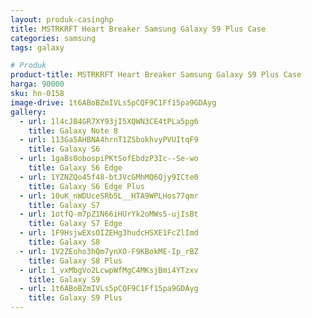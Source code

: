 ```yaml
---
layout: produk-casinghp
title: MSTRKRFT Heart Breaker Samsung Galaxy S9 Plus Case
categories: samsung
tags: galaxy

# Produk
product-title: MSTRKRFT Heart Breaker Samsung Galaxy S9 Plus Case
harga: 90000
sku: hn-0158
image-drive: 1t6ABoBZmIVLs5pCQF9C1Ff15pa9GDAyg
gallery:
  - url: 1l4cJB4GR7XY93jI5XQWN3CE4tPLa5pg6
    title: Galaxy Note 8
  - url: 113Ga5AHBNA4hrnT1ZSbokhvyPVUItqF9
    title: Galaxy S6
  - url: 1gaBs0obospiPKtSofEbdzP3Ic--Se-wo
    title: Galaxy S6 Edge
  - url: 1YZNZQo45f48-btJVcGMhMQ6Qjy9ICte0
    title: Galaxy S6 Edge Plus
  - url: 10uK_nWDUceSRb5L__HTA9WPLHos77qmr
    title: Galaxy S7
  - url: 1otfQ-m7pZ1N66iHUrYk2oMWs5-ujIsBt
    title: Galaxy S7 Edge
  - url: 1F9HsjwEXsOIZEHg3hudcHSXE1FcZlImd
    title: Galaxy S8
  - url: 1V2ZEoho3hQm7ynXO-F9KBokME-Ip_rBZ
    title: Galaxy S8 Plus
  - url: 1_vxMbgVo2LcwpWfMgC4MKsjBmi4YTzxv
    title: Galaxy S9
  - url: 1t6ABoBZmIVLs5pCQF9C1Ff15pa9GDAyg
    title: Galaxy S9 Plus
---
```

